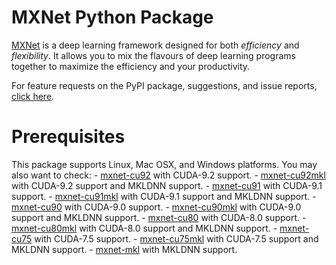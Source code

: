 # MXNet Python Package

[MXNet](http://mxnet.io) is a deep learning framework designed for
both *efficiency* and *flexibility*. It allows you to mix the flavours
of deep learning programs together to maximize the efficiency and your
productivity.

For feature requests on the PyPI package, suggestions, and issue
reports, [click here](https://github.com/apache/incubator-mxnet/issues/8671).

# Prerequisites

This package supports Linux, Mac OSX, and Windows platforms. You may
also want to check: -
[mxnet-cu92](https://pypi.python.org/pypi/mxnet-cu92/) with CUDA-9.2
support. -
[mxnet-cu92mkl](https://pypi.python.org/pypi/mxnet-cu92mkl/) with
CUDA-9.2 support and MKLDNN support. -
[mxnet-cu91](https://pypi.python.org/pypi/mxnet-cu91/) with CUDA-9.1
support. -
[mxnet-cu91mkl](https://pypi.python.org/pypi/mxnet-cu91mkl/) with
CUDA-9.1 support and MKLDNN support. -
[mxnet-cu90](https://pypi.python.org/pypi/mxnet-cu90/) with CUDA-9.0
support. -
[mxnet-cu90mkl](https://pypi.python.org/pypi/mxnet-cu90mkl/) with
CUDA-9.0 support and MKLDNN support. -
[mxnet-cu80](https://pypi.python.org/pypi/mxnet-cu80/) with CUDA-8.0
support. -
[mxnet-cu80mkl](https://pypi.python.org/pypi/mxnet-cu80mkl/) with
CUDA-8.0 support and MKLDNN support. -
[mxnet-cu75](https://pypi.python.org/pypi/mxnet-cu75/) with CUDA-7.5
support. -
[mxnet-cu75mkl](https://pypi.python.org/pypi/mxnet-cu75mkl/) with
CUDA-7.5 support and MKLDNN support. -
[mxnet-mkl](https://pypi.python.org/pypi/mxnet-mkl/) with MKLDNN
support.
